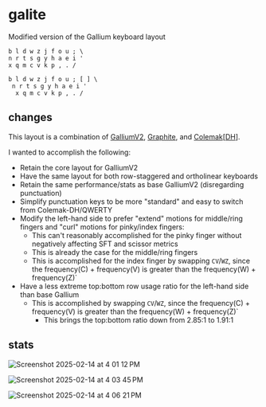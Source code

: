 # galite
Modified version of the Gallium keyboard layout

```
b l d w z j f o u ; \
n r t s g y h a e i '
x q m c v k p , . /
```
```
b l d w z j f o u ; [ ] \
 n r t s g y h a e i '
  x q m c v k p , . /
```
## changes
This layout is a combination of [GalliumV2](https://github.com/GalileoBlues/Gallium), [Graphite](https://github.com/rdavison/graphite-layout), and [Colemak](https://colemak.com/)[[DH](https://colemakmods.github.io/mod-dh/)].

I wanted to accomplish the following:
- Retain the core layout for GalliumV2
- Have the same layout for both row-staggered and ortholinear keyboards
- Retain the same performance/stats as base GalliumV2 (disregarding punctuation)
- Simplify punctuation keys to be more "standard" and easy to switch from Colemak-DH/QWERTY
- Modify the left-hand side to prefer "extend" motions for middle/ring fingers and "curl" motions for pinky/index fingers:
  - This can't reasonably accomplished for the pinky finger without negatively affecting SFT and scissor metrics
  - This is already the case for the middle/ring fingers
  - This is accomplished for the index finger by swapping `CV`/`WZ`, since the frequency(C) + frequency(V) is greater than the frequency(W) + frequency(Z)`
- Have a less extreme top:bottom row usage ratio for the left-hand side than base Gallium
  - This is accomplished by swapping `CV`/`WZ`, since the frequency(C) + frequency(V) is greater than the frequency(W) + frequency(Z)`
    - This brings the top:bottom ratio down from 2.85:1 to 1.91:1
   
## stats
![Screenshot 2025-02-14 at 4 01 12 PM](https://github.com/user-attachments/assets/86ea72b5-26f6-4f4c-9430-a5ff8f1137c7)

![Screenshot 2025-02-14 at 4 03 45 PM](https://github.com/user-attachments/assets/d16bbb2c-1283-497b-b134-ce8b2917e6be)

![Screenshot 2025-02-14 at 4 06 21 PM](https://github.com/user-attachments/assets/68b97426-dcc2-4d06-be35-5c23bcc959b0)
